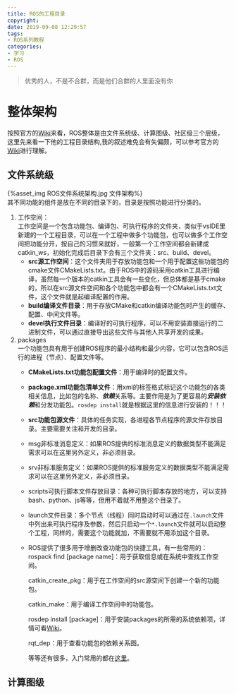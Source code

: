 ```yaml
---
title: ROS的工程目录
copyright: 
date: 2019-09-08 12:29:57
tags:
- ROS系列教程
categories:
- 学习
- ROS
---
```

	
<blockquote class="blockquote-center">优秀的人，不是不合群，而是他们合群的人里面没有你</blockquote>

# 整体架构
按照官方的[Wiki](http://wiki.ros.org/cn/ROS/Tutorials)来看，ROS整体是由文件系统级、计算图级、社区级三个层级，这里先来看一下他的工程目录结构,我的叙述难免会有失偏颇，可以参考官方的[Wiki](http://wiki.ros.org/cn/ROS/Tutorials)进行理解。
<!--more-->
## 文件系统级  
{%asset_img ROS文件系统架构.jpg 文件架构%}  
其不同功能的组件是放在不同的目录下的，目录是按照功能进行分类的。  
1. 工作空间：  
   工作空间是一个包含功能包、编译包、可执行程序的文件夹，类似于vsIDE里新建的一个工程目录，可以在一个工程中做多个功能包，也可以做多个工作空间把功能分开，按自己的习惯来就好，一般第一个工作空间都会新建成catkin_ws，初始化完成后目录下会有三个文件夹：src、build、devel。  
   * **src源工作空间**：这个文件夹用于存放功能包和一个用于配置这些功能包的cmake文件CMakeLists.txt。由于ROS中的源码采用catkin工具进行编译，虽然每一个版本的catkin工具会有一些变化，但总体都是基于cmake的，所以在src源文件空间和各个功能包中都会有一个CMakeLists.txt文件，这个文件就是起编译配置的作用。
   * **build编译文件目录**：用于存放CMake和catkin编译功能包时产生的缓存、配置、中间文件等。
   * **devel执行文件目录**：编译好的可执行程序，可以不用安装直接运行的二进制文件，可以通过直接导出这些文件与其他人共享开发的成果。
2. packages  
   一个功能包具有用于创建ROS程序的最小结构和最少内容，它可以包含ROS运行的进程（节点）、配置文件等。
   * **CMakeLists.txt功能包配置文件**：用于编译时的配置文件。
   * **package.xml功能包清单文件**：用xml的标签格式标记这个功能包的各类相关信息，比如包的名称、***依赖***关系等。主要作用是为了更容易的***安装依赖***和分发功能包。`rosdep install`就是根据这里的信息进行安装的！！！
   * **src功能包源文件**：具体的任务实现，各进程各节点程序的源文件存放目录。主要需要关注和开发的目录。
   * msg非标准消息定义：如果ROS提供的标准消息定义的数据类型不能满足需求可以在这里另外定义，非必须目录。
   * srv非标准服务定义：如果ROS提供的标准服务定义的数据类型不能满足需求可以在这里另外定义，非必须目录。
   * scripts可执行脚本文件存放目录：各种可执行脚本存放的地方，可以支持bash、python、js等等，但用不着就不用整这个目录了。
   * launch文件目录：多个节点（线程）同时启动时可以通过在`.launch`文件中列出来可执行程序及参数，然后只启动一个`*.launch`文件就可以启动整个工程，同样的，需要这个功能就加，不需要就不用添加这个目录。  
   * ROS提供了很多用于增删改查功能包的快捷工具，有一些常用的：  
    rospack find [package name]：用于获取信息或在系统中查找工作空间。  

        catkin_create_pkg：用于在工作空间的src源空间下创建一个新的功能包。  

        catkin_make：用于编译工作空间中的功能包。  

        rosdep install [package]：用于安装packages的所需的系统依赖项，详情可看[Wiki](http://wiki.ros.org/cn/ROS/Tutorials/rosdep)。  

        rqt_dep：用于查看功能包的依赖关系图。

        等等还有很多，入门常用的都在[这里](http://wiki.ros.org/cn/ROS/Tutorials)。  
## 计算图级  
